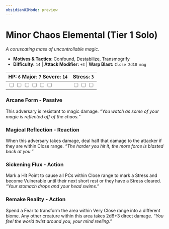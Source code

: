 ```yaml
---
obsidianUIMode: preview
---
```

# Minor Chaos Elemental (Tier 1 Solo)

*A coruscating mass of uncontrollable magic.*

- **Motives & Tactics**: Confound, Destabilize, Transmogrify
- **Difficulty:** `14` | **Attack Modifier:** `+3` | **Warp Blast:** `Close 2d10 mag`

| HP: `6` Major: `7` Severe: `14` | Stress: `3` |
|--|--|
|  <input type="checkbox" unchecked id="7094bbcc"> <input type="checkbox" unchecked id="c79a2e80"> <input type="checkbox" unchecked id="8e2dd6c7"> <input type="checkbox" unchecked id="d3c1de32"> <input type="checkbox" unchecked id="5b691a03"> <input type="checkbox" unchecked id="7a7baeb5"> |  <input type="checkbox" unchecked id="cc8d2eb7"> <input type="checkbox" unchecked id="1f9f72b4"> <input type="checkbox" unchecked id="a1fae1f9"> |

### Arcane Form - Passive

This adversary is resistant to magic damage. *“You watch as some of your magic is reflected off of the chaos.”*

### Magical Reflection - Reaction

When this adversary takes damage, deal half that damage to the attacker if they are within Close range. *“The harder you hit it, the more force is blasted back at you.”*

### Sickening Flux - Action

Mark a Hit Point to cause all PCs within Close range to mark a Stress and become Vulnerable until their next short rest or they have a Stress cleared. *“Your stomach drops and your head swims.”*

### Remake Reality - Action

Spend a Fear to transform the area within Very Close range into a different biome. Any other creature within this area takes 2d6+3 direct damage. *“You feel the world twist around you, your mind reeling.”*


